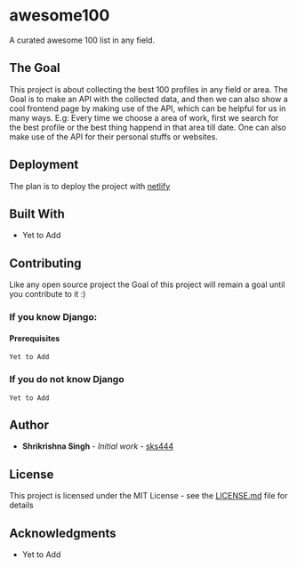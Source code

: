 # awesome100

A curated awesome 100 list in any field.

## The Goal

This project is about collecting the best 100 profiles in any field or area. 
The Goal is to make an API with the collected data, and then we can also show a cool frontend page by making use of the API, which can be helpful for us in many ways. E.g: Every time we choose a area of work, first we search for the best profile or the best thing happend in that area till date. One can also make use of the API for their personal stuffs or websites.

## Deployment

The plan is to deploy the project with [netlify](https://www.netlify.com/])

## Built With

* Yet to Add

## Contributing

Like any open source project the Goal of this project will remain a goal until you contribute to it :)

### If you know Django:

#### Prerequisites

```
Yet to Add
```

### If you do not know Django

```
Yet to Add
```

## Author

* **Shrikrishna Singh** - *Initial work* - [sks444](https://github.com/sks444)

## License

This project is licensed under the MIT License - see the [LICENSE.md](https://github.com/sks444/awesome100/blob/master/LICENSE) file for details

## Acknowledgments

* Yet to Add 
